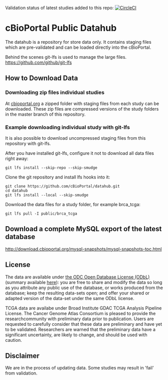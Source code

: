 Validation status of latest studies added to this repo: [![CircleCI](https://circleci.com/gh/cBioPortal/datahub.svg?branch=master)](https://circleci.com/gh/cBioPortal/datahub)

# cBioPortal Public Datahub
The datahub is a repository for store data only. It contains staging files which are pre-validated and can be loaded directly into the cBioPortal.

Behind the scenes git-lfs is used to manage the large files. https://github.com/github/git-lfs

## How to Download Data
### Downloading zip files individual studies
At [cbioportal.org](http://www.cbioportal.org/data_sets.jsp) a zipped folder with staging files from each study can be downloaded. These zip files are compressed versions of the study folders in the master branch of this repository.

### Example downloading individual study with git-lfs
It is also possible to download uncompressed staging files from this repository with git-lfs.

After you have installed git-lfs, configure it not to download all data files right away:
```
git lfs install --skip-repo --skip-smudge
```

Clone the git repository and install lfs hooks into it:
```
git clone https://github.com/cBioPortal/datahub.git
cd datahub
git lfs install --local --skip-smudge
```

Download the data files for a study folder, for example brca_tcga:
```
git lfs pull -I public/brca_tcga
```

## Download a complete MySQL export of the latest database

http://download.cbioportal.org/mysql-snapshots/mysql-snapshots-toc.html


## License
The data are available under [the ODC Open Database License (ODbL)](http://opendatacommons.org/licenses/odbl/1.0/) (summary available [here](http://www.opendatacommons.org/licenses/odbl/1-0/summary/)): you are free to share and modify the data so long as you attribute any public use of the database, or works produced from the database; keep the resulting data-sets open; and offer your shared or adapted version of the data-set under the same ODbL license.

TCGA data are availabe under Broad Institute GDAC TCGA Analysis Pipeline License. The Cancer Genome Atlas Consortium is pleased to provide the researchcommunity with preliminary data prior to publication.  Users are requested to carefully consider that these data are preliminary and have yet to be validated. Researchers are warned that the preliminary data have a significant uncertainty, are likely to change, and should be used with caution.

## Disclaimer
We are in the process of updating data. Some studies may result in 'fail' from validation.